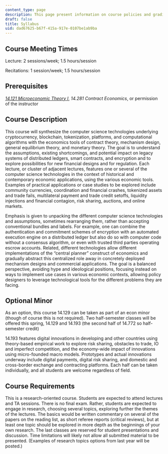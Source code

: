 ```yaml
---
content_type: page
description: This page present information on course policies and grading for 14.129.
draft: false
title: Syllabus
uid: dad67625-b67f-415a-917e-0107be1ab9ba
---
```

## Course Meeting Times

Lecture: 2 sessions/week; 1.5 hours/session

Recitations: 1 session/week; 1.5 hours/session

## Prerequisites 

[*14.121 Microeconomic Theory I*](https://ocw.mit.edu/courses/14-121-microeconomic-theory-i-fall-2015/), *14.281 Contract Economics*, or permission of the instructor

## Course Description

This course will synthesize the computer science technologies underlying cryptocurrency, blockchain, tokenization, platforms, and computational algorithms with the economics tools of contract theory, mechanism design, general equilibrium theory, and monetary theory. The goal is to understand the assumptions, existing shortcomings, and potential impact on legacy systems of distributed ledgers, smart contracts, and encryption and to explore possibilities for new financial designs and for regulation. Each lecture, or cluster of adjacent lectures, features one or several of the computer science technologies in the context of historical and contemporary economic applications, using the various economic tools. Examples of practical applications or case studies to be explored include community currencies, coordination and financial crashes, tokenized assets and trade fails, multilateral payment and trade credit setoffs, liquidity injections and financial contagion, risk sharing, auctions, and online markets.

Emphasis is given to unpacking the different computer science technologies and assumptions, sometimes rearranging them, rather than accepting conventional bundles and labels. For example, one can combine the authentication and commitment schemes of encryption with an automated execution engine on a distributed ledger but also do so with computer code without a consensus algorithm, or even with trusted third parties operating escrow accounts. Related, different technologies allow different implementations of the “central planner” construct of economics and gradually abstract this centralized role away in concretely deployed mechanism designs and commercial applications. The goal is a balanced perspective, avoiding hype and ideological positions, focusing instead on ways to implement use cases in various economic contexts, allowing policy designers to leverage technological tools for the different problems they are facing.

## Optional Minor

As an option, this course 14.129 can be taken as part of an econ minor (though of course this is not required). Two half-semester classes will be offered this spring, 14.129 and 14.193 (the second half of 14.772 so half-semester credit)

14.193 features digital innovations in developing and other countries using theory-based empirical work to explore risk sharing, obstacles to trade, IO and imperfect competition, and the economy-wide impact of innovations using micro-founded macro models. Prototypes and actual innovations underway include digital payments, digital risk sharing, and domestic and cross-border exchange and contracting platforms. Each half can be taken individually, and all students are welcome regardless of field.

## Course Requirements

This is a research-oriented course. Students are expected to attend lectures and TA sessions. There is no final exam. Rather, students are expected to engage in research, choosing several topics, exploring further the themes of the lectures. The basics would be written commentary on several of the papers on the reading list, as short referee reports (critical reviews), but at least one topic should be explored in more depth as the beginnings of your own research. The last classes are reserved for student presentations and discussion. Time limitations will likely not allow all submitted material to be presented. (Examples of research topics options from last year will be posted.)